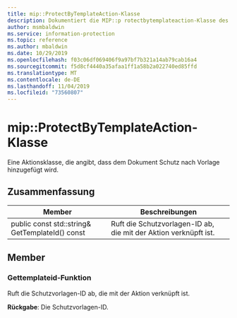 ```yaml
---
title: mip::ProtectByTemplateAction-Klasse
description: Dokumentiert die MIP::p rotectbytemplateaction-Klasse des MIP-SDKs (Microsoft Information Protection).
author: msmbaldwin
ms.service: information-protection
ms.topic: reference
ms.author: mbaldwin
ms.date: 10/29/2019
ms.openlocfilehash: f03c06df069406f9a97bf7b321a14ab79cab16a4
ms.sourcegitcommit: f5d8cf4440a35afaa1ff1a58b2a022740ed85ffd
ms.translationtype: MT
ms.contentlocale: de-DE
ms.lasthandoff: 11/04/2019
ms.locfileid: "73560807"
---
```

# <a name="class-mipprotectbytemplateaction"></a>mip::ProtectByTemplateAction-Klasse 
Eine Aktionsklasse, die angibt, dass dem Dokument Schutz nach Vorlage hinzugefügt wird.
  
## <a name="summary"></a>Zusammenfassung
 Member                        | Beschreibungen                                
--------------------------------|---------------------------------------------
public const std::string& GetTemplateId() const  |  Ruft die Schutzvorlagen-ID ab, die mit der Aktion verknüpft ist.
  
## <a name="members"></a>Member
  
### <a name="gettemplateid-function"></a>Gettemplateid-Funktion
Ruft die Schutzvorlagen-ID ab, die mit der Aktion verknüpft ist.

  
**Rückgabe**: Die Schutzvorlagen-ID.